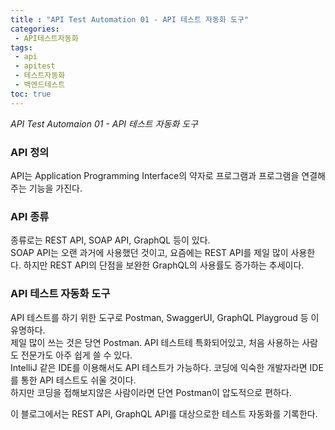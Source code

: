 ```yaml
---
title : "API Test Automation 01 - API 테스트 자동화 도구"  
categories:
 - API테스트자동화
tags:
 - api
 - apitest
 - 테스트자동화
 - 백엔드테스트
toc: true
---
```

*API Test Automaion 01 - API 테스트 자동화 도구*  

### API 정의  
API는 Application Programming Interface의 약자로 프로그램과 프로그램을 연결해주는 기능을 가진다.

### API 종류  
종류로는 REST API, SOAP API, GraphQL 등이 있다.  
SOAP API는 오랜 과거에 사용했던 것이고, 요즘에는 REST API를 제일 많이 사용한다. 하지만 REST API의 단점을 보완한 GraphQL의 사용률도 증가하는 추세이다.  

### API 테스트 자동화 도구
API 테스트를 하기 위한 도구로 Postman, SwaggerUI, GraphQL Playgroud 등 이 유명하다.  
제일 많이 쓰는 것은 당연 Postman. API 테스트테 특화되어있고, 처음 사용하는 사람도 전문가도 아주 쉽게 쓸 수 있다.  
IntelliJ 같은 IDE를 이용해서도 API 테스트가 가능하다. 코딩에 익숙한 개발자라면 IDE를 통한 API 테스트도 쉬울 것이다.  
하지만 코딩을 접해보지않은 사람이라면 단연 Postman이 압도적으로 편하다.  

이 블로그에서는 REST API, GraphQL API를 대상으로한 테스트 자동화를 기록한다.  

